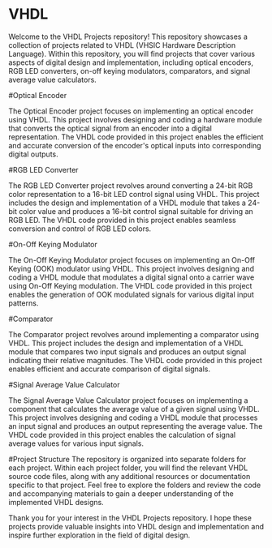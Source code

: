 # VHDL

Welcome to the VHDL Projects repository! This repository showcases a collection of projects related to VHDL 
(VHSIC Hardware Description Language). Within this repository, you will find projects that cover various aspects of 
digital design and implementation, including optical encoders, RGB LED converters, on-off keying modulators, comparators, 
and signal average value calculators.

#Optical Encoder

The Optical Encoder project focuses on implementing an optical encoder using VHDL. This project involves designing and 
coding a hardware module that converts the optical signal from an encoder into a digital representation. The VHDL code provided 
in this project enables the efficient and accurate conversion of the encoder's optical inputs into corresponding digital outputs.

#RGB LED Converter

The RGB LED Converter project revolves around converting a 24-bit RGB color representation to a 16-bit LED control signal using VHDL. 
This project includes the design and implementation of a VHDL module that takes a 24-bit color value and produces a 16-bit control signal 
suitable for driving an RGB LED. The VHDL code provided in this project enables seamless conversion and control of RGB LED colors.

#On-Off Keying Modulator

The On-Off Keying Modulator project focuses on implementing an On-Off Keying (OOK) modulator using VHDL. This project involves designing
and coding a VHDL module that modulates a digital signal onto a carrier wave using On-Off Keying modulation. The VHDL code provided in this
project enables the generation of OOK modulated signals for various digital input patterns.

#Comparator

The Comparator project revolves around implementing a comparator using VHDL. This project includes the design and implementation of a VHDL 
module that compares two input signals and produces an output signal indicating their relative magnitudes. The VHDL code provided in this project
enables efficient and accurate comparison of digital signals.

#Signal Average Value Calculator

The Signal Average Value Calculator project focuses on implementing a component that calculates the average value of a given signal using VHDL. 
This project involves designing and coding a VHDL module that processes an input signal and produces an output representing the average value. 
The VHDL code provided in this project enables the calculation of signal average values for various input signals.

#Project Structure
The repository is organized into separate folders for each project. Within each project folder, you will find the relevant VHDL source code files, 
along with any additional resources or documentation specific to that project. Feel free to explore the folders and review the code and accompanying 
materials to gain a deeper understanding of the implemented VHDL designs.

Thank you for your interest in the VHDL Projects repository. I hope these projects provide valuable insights into VHDL design and implementation 
and inspire further exploration in the field of digital design.

